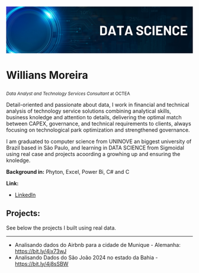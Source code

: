 <p align="center">
<img src="Banner.png" >
</p>

# Willians Moreira
<sub>*Data Analyst and Technology Services Consultant* at OCTEA </sub>

Detail-oriented and passionate about data, I work in financial and technical analysis of technology service solutions combining analytical skills, business knoledge and attention to details, delivering the optimal match between CAPEX, governance, and technical requirements to clients, always focusing on technological park optimization and strengthened governance.

I am graduated to computer science from UNINOVE an biggest university of Brazil based in São Paulo, and learning in DATA SCIENCE from Sigmoidal using real case and projects acoording  a growhing  up and ensuring the knoledge.

**Background in:** Phyton, Excel, Power Bi, C# and C

**Link:**
* [LinkedIn](https://www.linkedin.com/in/willianssmoreira)

## Projects:

See below the projects I built using real data.

---

* Analisando dados do Airbnb para a cidade de Munique - Alemanha: https://bit.ly/4jx73wJ
* Analisando Dados do São João 2024 no estado da Bahia - https://bit.ly/4j8sSBW
